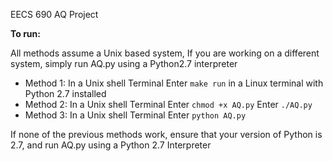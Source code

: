 EECS 690 AQ Project

**To run:**

All methods assume a Unix based system, If you are working on a different system, simply run AQ.py using a Python2.7 interpreter

* Method 1:
  In a Unix shell Terminal
    Enter `make run` in a Linux terminal with Python 2.7 installed
* Method 2:
  In a Unix shell Terminal
    Enter `chmod +x AQ.py`
    Enter `./AQ.py`
* Method 3:
  In a Unix shell Terminal
    Enter `python AQ.py`

If none of the previous methods work, ensure that your version of Python is 2.7,
  and run AQ.py using a Python 2.7 Interpreter

